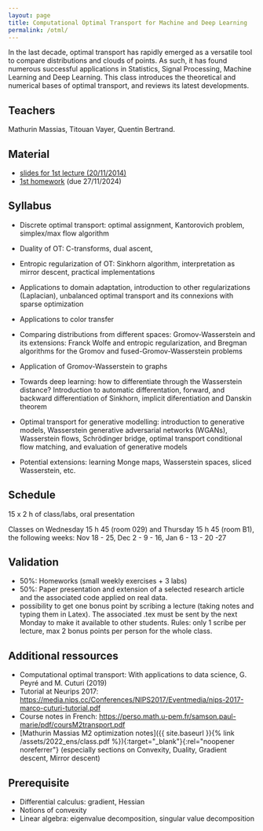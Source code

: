 ```yaml
---
layout: page
title: Computational Optimal Transport for Machine and Deep Learning
permalink: /otml/
---
```



In the last decade, optimal transport has rapidly emerged as a versatile tool to compare distributions and clouds of points. As such, it has found numerous successful applications in Statistics, Signal Processing, Machine Learning and Deep Learning.
This class introduces the theoretical and numerical bases of optimal transport, and reviews its latest developments.

## Teachers
Mathurin Massias, Titouan Vayer, Quentin Bertrand.

## Material
- [slides for 1st lecture (20/11/2014)](/assets/2024_ens_ot/course_intro.pdf )
- [1st homework](/assets/2024_ens_ot/homework1.pdf) (due 27/11/2024)

## Syllabus
- Discrete optimal transport: optimal assignment, Kantorovich problem, simplex/max flow algorithm
- Duality of OT: C-transforms, dual ascent,
- Entropic regularization of OT: Sinkhorn algorithm, interpretation as mirror descent, practical implementations
- Applications to domain adaptation, introduction to other regularizations (Laplacian), unbalanced optimal transport and its connexions with sparse optimization
- Applications to color transfer
- Comparing distributions from different spaces: Gromov-Wasserstein and its extensions: Franck Wolfe and entropic regularization, and Bregman algorithms for the Gromov and fused-Gromov-Wasserstein problems
- Application of Gromov-Wasserstein to graphs
- Towards deep learning: how to differentiate through the Wasserstein distance? Introduction to automatic differentation, forward, and backward differentiation of Sinkhorn, implicit diferentiation and Danskin theorem
- Optimal transport for generative modelling: introduction to generative models, Wasserstein generative adversarial networks (WGANs), Wasserstein flows, Schrödinger bridge, optimal transport conditional flow matching, and evaluation of generative models

- Potential extensions: learning Monge maps, Wasserstein spaces, sliced Wasserstein, etc.
<!-- #- Brenier?
#!-- - Wasserstein spaces, Wasserstein barycenters
#- sliced Wasserstein
#- Statistical view of OT
#- Gromov, fused? -->

## Schedule
15 x 2 h of class/labs, oral presentation

Classes on Wednesday 15 h 45 (room 029) and Thursday 15 h 45 (room B1), the following weeks:
Nov 18 - 25, Dec 2 - 9 - 16, Jan 6 - 13 - 20 -27

## Validation
- 50%: Homeworks (small weekly exercises + 3 labs)
- 50%: Paper presentation and extension of a selected research article and the associated code applied on real data.
- possibility to get one bonus point by scribing a lecture (taking notes and typing them in Latex). The associated .tex must be sent by the next Monday to make it available to other students. Rules: only 1 scribe per lecture, max 2 bonus points per person for the whole class.

## Additional ressources
- Computational optimal transport: With applications to data science, G. Peyré and M. Cuturi (2019)
- Tutorial at Neurips 2017: https://media.nips.cc/Conferences/NIPS2017/Eventmedia/nips-2017-marco-cuturi-tutorial.pdf
- Course notes in French: https://perso.math.u-pem.fr/samson.paul-marie/pdf/coursM2transport.pdf
- [Mathurin Massias M2 optimization notes]({{ site.baseurl }}{% link /assets/2022_ens/class.pdf  %}){:target="_blank"}{:rel="noopener noreferrer"}  (especially sections on Convexity, Duality, Gradient descent, Mirror descent)

## Prerequisite
- Differential calculus: gradient, Hessian
- Notions of convexity
- Linear algebra: eigenvalue decomposition, singular value decomposition
